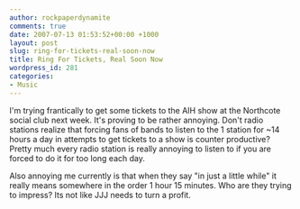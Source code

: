 ```yaml
---
author: rockpaperdynamite
comments: true
date: 2007-07-13 01:53:52+00:00 +1000
layout: post
slug: ring-for-tickets-real-soon-now
title: Ring For Tickets, Real Soon Now
wordpress_id: 281
categories:
- Music
---
```


I'm trying frantically to get some tickets to the AIH show at the Northcote social club next week. It's proving to be rather annoying. Don't radio stations realize that forcing fans of bands to listen to the 1 station for ~14 hours a day in attempts to get tickets to a show is counter productive? Pretty much every radio station is really annoying to listen to if you are forced to do it for too long each day.

Also annoying me currently is that when they say "in just a little while" it really means somewhere in the order 1 hour 15 minutes. Who are they trying to impress? Its not like JJJ needs to turn a profit.
